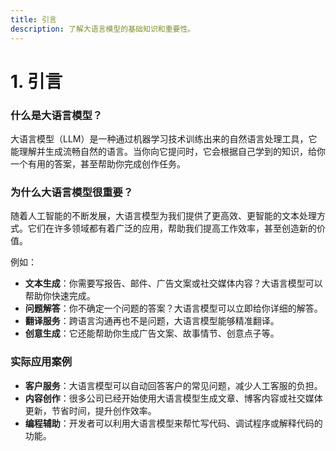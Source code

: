 ```yaml
---
title: 引言
description: 了解大语言模型的基础知识和重要性。
---
```


# 1. 引言

### 什么是大语言模型？

大语言模型（LLM）是一种通过机器学习技术训练出来的自然语言处理工具，它能理解并生成流畅自然的语言。当你向它提问时，它会根据自己学到的知识，给你一个有用的答案，甚至帮助你完成创作任务。

### 为什么大语言模型很重要？

随着人工智能的不断发展，大语言模型为我们提供了更高效、更智能的文本处理方式。它们在许多领域都有着广泛的应用，帮助我们提高工作效率，甚至创造新的价值。

例如：

- **文本生成**：你需要写报告、邮件、广告文案或社交媒体内容？大语言模型可以帮助你快速完成。
- **问题解答**：你不确定一个问题的答案？大语言模型可以立即给你详细的解答。
- **翻译服务**：跨语言沟通再也不是问题，大语言模型能够精准翻译。
- **创意生成**：它还能帮助你生成广告文案、故事情节、创意点子等。

### 实际应用案例

- **客户服务**：大语言模型可以自动回答客户的常见问题，减少人工客服的负担。
- **内容创作**：很多公司已经开始使用大语言模型生成文章、博客内容或社交媒体更新，节省时间，提升创作效率。
- **编程辅助**：开发者可以利用大语言模型来帮忙写代码、调试程序或解释代码的功能。

